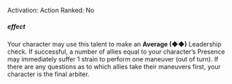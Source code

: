 Activation: Action
Ranked: No
##### effect
Your character may use this talent to make
an **Average (◆◆)** Leadership check. If
successful, a number of allies equal to your
character’s Presence may immediately suffer
1 strain to perform one maneuver (out of
turn). If there are any questions as to which
allies take their maneuvers first, your
character is the final arbiter.